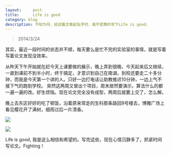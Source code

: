 ```yaml
---
layout:     post
title:      Life is good
category: blog
description: 不知为何，给这篇文章起名字时，毫不犹豫的写下Life is good.
---
```



>2014/3/24

其实，最近一段时间的状态并不顺，每天要么是忙不完的实验室的事情，就是写着写着论文发现没效率。

从昨天下午开始就在赶今天上课要做的展示，晚上弄到很晚，今天起来后又继续，一直到课前不到半小时，终于搞定，才意识到自己在南湖，到校还要走二十多分钟，而我是今天第一个讲的人。只好一边打电话让助教推迟10分钟，一边上气不接下气的跑到学校。
突然这两周又冒出个项目，周末居然要演示，算法什么的都一遍一遍的改。好生烦恼。现在论文完全没有成型，两周后就要上交了，怎么解。

晚上去东区好好的吃了顿饭，沿着原来常走的生科那条路回9号楼去，博雅广场上看见樱花开了满树，细雨过后一片清香。

![](../images/other/life_yh_1.jpg)

![](../images/other/life_yh_2.jpg)

Life is good, 我是这么相信和希望的。写完这些，现在心情沉静多了，抓紧时间写论文。Fighting！
